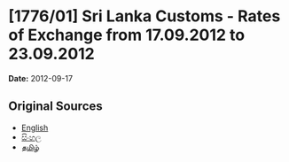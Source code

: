 # [1776/01] Sri Lanka Customs - Rates of Exchange from 17.09.2012 to 23.09.2012

**Date:** 2012-09-17

## Original Sources

- [English](https://documents.gov.lk/view/extra-gazettes/2012/9/1776-01_E.pdf)
- [සිංහල](https://documents.gov.lk/view/extra-gazettes/2012/9/1776-01_S.pdf)
- [தமிழ்](https://documents.gov.lk/view/extra-gazettes/2012/9/1776-01_T.pdf)
